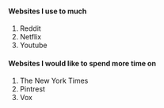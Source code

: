#### Websites I use to much

1. Reddit
2. Netflix
3. Youtube

#### Websites I would like to spend more time on

1. The New York Times
2. Pintrest
3. Vox
